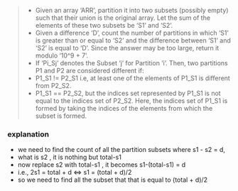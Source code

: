 > - Given an array ‘ARR’, partition it into two subsets (possibly empty) such that their union is the original array. Let the sum of the elements of these two subsets be ‘S1’ and ‘S2’.
> - Given a difference ‘D’, count the number of partitions in which ‘S1’ is greater than or equal to ‘S2’ and the difference between ‘S1’ and ‘S2’ is equal to ‘D’. Since the answer may be too large, return it modulo ‘10^9 + 7’.
> - If ‘Pi_Sj’ denotes the Subset ‘j’ for Partition ‘i’. Then, two partitions P1 and P2 are considered different if:
> - P1_S1 != P2_S1 i.e, at least one of the elements of P1_S1 is different from P2_S2.
> - P1_S1 == P2_S2, but the indices set represented by P1_S1 is not equal to the indices set of P2_S2. Here, the indices set of P1_S1 is formed by taking the indices of the elements from which the subset is formed.


### explanation 
- we need to find the count of all the partition subsets where s1 - s2 = d,
- what is s2 , it is nothing but total-s1
- now replace s2 with total-s1 , it becomes s1-(total-s1) = d
- i.e., 2s1 = total + d <=> s1 = (total + d)/2
- so we need to find all the subset that that is equal to (total + d)/2

